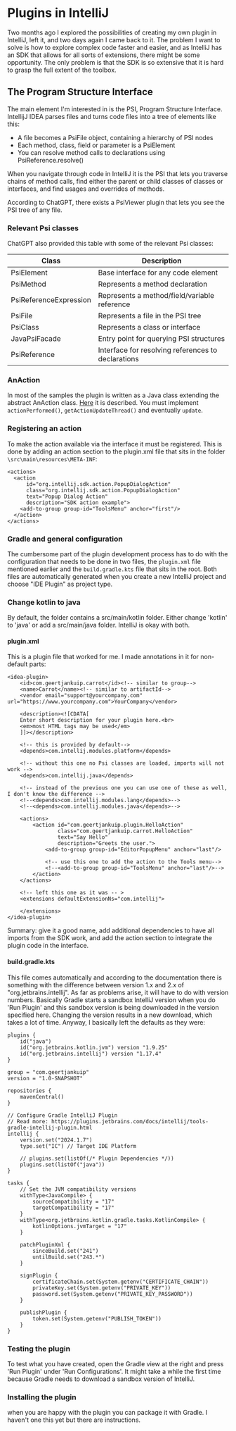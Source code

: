 # Plugins in IntelliJ

Two months ago I explored the possibilities of creating my own plugin in IntelliJ, left it, and two days again I came back to it. The problem I want to solve is how to explore complex code faster and easier, and as IntelliJ has an SDK that allows for all sorts of extensions, there might be some opportunity. The only problem is that the SDK is so extensive that it is hard to grasp the full extent of the toolbox.

## The Program Structure Interface

The main element I'm interested in is the PSI, Program Structure Interface. IntellijJ IDEA parses files and turns code files into a tree of elements like this:

- A file becomes a PsiFile object, containing a hierarchy of PSI nodes
- Each method, class, field or parameter is a PsiElement
- You can resolve method calls to declarations using PsiReference.resolve()

When you navigate through code in IntelliJ it is the PSI that lets you traverse chains of method calls, find either the parent or child classes of classes or interfaces, and find usages and overrides of methods.

According to ChatGPT, there exists a PsiViewer plugin that lets you see the PSI tree of any file.

### Relevant Psi classes

ChatGPT also provided this table with some of the relevant Psi classes:

|Class|Description|
|----|----|
|PsiElement|Base interface for any code element|
|PsiMethod|Represents a method declaration|
|PsiReferenceExpression|Represents a method/field/variable reference|
|PsiFile|Represents a file in the PSI tree|
|PsiClass|Represents a class or interface|
|JavaPsiFacade|Entry point for querying PSI structures|
|PsiReference|Interface for resolving references to declarations|

### AnAction

In most of the samples the plugin is written as a Java class extending the abstract AnAction class. [Here](https://plugins.jetbrains.com/docs/intellij/creating-actions-tutorial.html) it is described. You must implement `actionPerformed()`, `getActionUpdateThread()` and eventually `update`.

### Registering an action

To make the action available via the interface it must be registered. This is done by adding an action section to the plugin.xml file that sits in the folder `\src\main\resources\META-INF`:

```
<actions>
  <action
      id="org.intellij.sdk.action.PopupDialogAction"
      class="org.intellij.sdk.action.PopupDialogAction"
      text="Popup Dialog Action"
      description="SDK action example">
    <add-to-group group-id="ToolsMenu" anchor="first"/>
  </action>
</actions>
```

### Gradle and general configuration

The cumbersome part of the plugin development process has to do with the configuration that needs to be done in two files, the `plugin.xml` file mentioned earlier and the `build.gradle.kts` file that sits in the root. Both files are automatically generated when you create a new IntelliJ project and choose "IDE Plugin" as project type.

### Change kotlin to java

By default, the folder contains a src/main/kotlin folder. Either change 'kotlin' to 'java' or add a src/main/java folder. IntelliJ is okay with both.

#### plugin.xml

This is a plugin file that worked for me. I made annotations in it for non-default parts: 

```
<idea-plugin>
    <id>com.geertjankuip.carrot</id><!-- similar to group-->
    <name>Carrot</name><!-- similar to artifactId-->
    <vendor email="support@yourcompany.com" url="https://www.yourcompany.com">YourCompany</vendor>

    <description><![CDATA[
    Enter short description for your plugin here.<br>
    <em>most HTML tags may be used</em>
    ]]></description>

    <!-- this is provided by default-->
    <depends>com.intellij.modules.platform</depends> 
    
    <!-- without this one no Psi classes are loaded, imports will not work -->
    <depends>com.intellij.java</depends> 

    <!-- instead of the previous one you can use one of these as well, I don't know the difference -->
    <!--<depends>com.intellij.modules.lang</depends>-->
    <!--<depends>com.intellij.modules.java</depends>-->

    <actions>
        <action id="com.geertjankuip.plugin.HelloAction"
                class="com.geertjankuip.carrot.HelloAction"
                text="Say Hello"
                description="Greets the user.">            
            <add-to-group group-id="EditorPopupMenu" anchor="last"/>

            <!-- use this one to add the action to the Tools menu-->
            <!--<add-to-group group-id="ToolsMenu" anchor="last"/>-->
        </action>
    </actions>

    <!-- left this one as it was -- >
    <extensions defaultExtensionNs="com.intellij">

    </extensions>
</idea-plugin>
```

Summary: give it a good name, add additional dependencies to have all imports from the SDK work, and add the action section to integrate the plugin code in the interface.

#### build.gradle.kts

This file comes automatically and according to the documentation there is something with the difference between version 1.x and 2.x of "org.jetbrains.intellij". As far as problems arise, it will have to do with version numbers. Basically Gradle starts a sandbox IntelliJ version when you do 'Run Plugin' and this sandbox version is being downloaded in the version specified here. Changing the version results in a new download, which takes a lot of time. Anyway, I basically left the defaults as they were:

```
plugins {
    id("java")
    id("org.jetbrains.kotlin.jvm") version "1.9.25"
    id("org.jetbrains.intellij") version "1.17.4"
}

group = "com.geertjankuip"
version = "1.0-SNAPSHOT"

repositories {
    mavenCentral()
}

// Configure Gradle IntelliJ Plugin
// Read more: https://plugins.jetbrains.com/docs/intellij/tools-gradle-intellij-plugin.html
intellij {
    version.set("2024.1.7")
    type.set("IC") // Target IDE Platform

    // plugins.set(listOf(/* Plugin Dependencies */))
    plugins.set(listOf("java"))
}

tasks {
    // Set the JVM compatibility versions
    withType<JavaCompile> {
        sourceCompatibility = "17"
        targetCompatibility = "17"
    }
    withType<org.jetbrains.kotlin.gradle.tasks.KotlinCompile> {
        kotlinOptions.jvmTarget = "17"
    }

    patchPluginXml {
        sinceBuild.set("241")
        untilBuild.set("243.*")
    }

    signPlugin {
        certificateChain.set(System.getenv("CERTIFICATE_CHAIN"))
        privateKey.set(System.getenv("PRIVATE_KEY"))
        password.set(System.getenv("PRIVATE_KEY_PASSWORD"))
    }

    publishPlugin {
        token.set(System.getenv("PUBLISH_TOKEN"))
    }
}
```

### Testing the plugin

To test what you have created, open the Gradle view at the right and press 'Run Plugin' under 'Run Configurations'. It might take a while the first time because Gradle needs to download a sandbox version of IntelliJ.

### Installing the plugin

when you are happy with the plugin you can package it with Gradle. I haven't one this yet but there are instructions.

